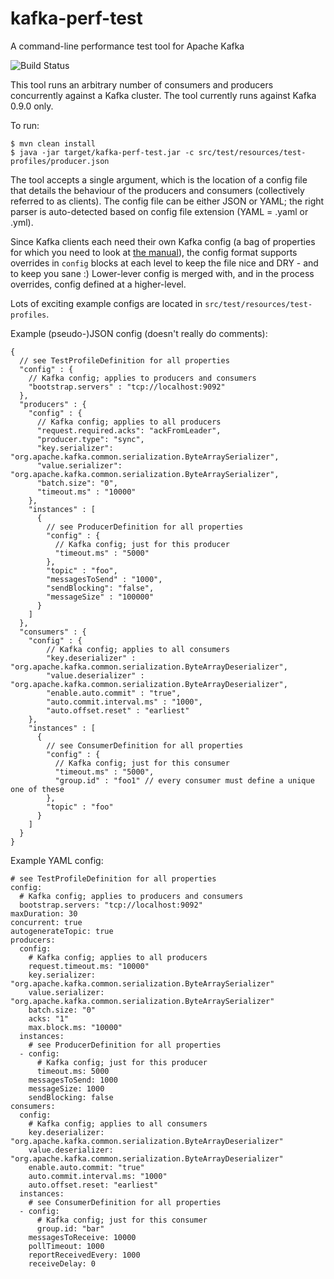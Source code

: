 # kafka-perf-test
A command-line performance test tool for Apache Kafka

![Build Status](https://travis-ci.org/jkorab/kafka-perf-test.svg)

This tool runs an arbitrary number of consumers and producers concurrently against a Kafka cluster.
The tool currently runs against Kafka 0.9.0 only.

To run:

    $ mvn clean install
    $ java -jar target/kafka-perf-test.jar -c src/test/resources/test-profiles/producer.json

The tool accepts a single argument, which is the location of a config file that details
the behaviour of the producers and consumers (collectively referred to as clients). The config file can be either
JSON or YAML; the right parser is auto-detected based on config file extension (YAML = .yaml or .yml).

Since Kafka clients each need their own Kafka config (a bag of properties for which you need
to look at [the manual](http://kafka.apache.org/documentation.html#configuration)),
the config format supports overrides in `config` blocks at each level to keep the file nice and DRY - and to keep you sane :)
Lower-lever config is merged with, and in the process overrides, config defined at a higher-level.

Lots of exciting example configs are located in `src/test/resources/test-profiles`.

Example (pseudo-)JSON config (doesn't really do comments):

    {
      // see TestProfileDefinition for all properties
      "config" : {
        // Kafka config; applies to producers and consumers
        "bootstrap.servers" : "tcp://localhost:9092"
      },
      "producers" : {
        "config" : {
          // Kafka config; applies to all producers
          "request.required.acks": "ackFromLeader",
          "producer.type": "sync",
          "key.serializer": "org.apache.kafka.common.serialization.ByteArraySerializer",
          "value.serializer": "org.apache.kafka.common.serialization.ByteArraySerializer",
          "batch.size": "0",
          "timeout.ms" : "10000"
        },
        "instances" : [
          {
            // see ProducerDefinition for all properties
            "config" : {
              // Kafka config; just for this producer
              "timeout.ms" : "5000"
            },
            "topic" : "foo",
            "messagesToSend" : "1000",
            "sendBlocking": "false",
            "messageSize" : "100000"
          }
        ]
      },
      "consumers" : {
        "config" : {
            // Kafka config; applies to all consumers
            "key.deserializer" : "org.apache.kafka.common.serialization.ByteArrayDeserializer",
            "value.deserializer" : "org.apache.kafka.common.serialization.ByteArrayDeserializer",
            "enable.auto.commit" : "true",
            "auto.commit.interval.ms" : "1000",
            "auto.offset.reset" : "earliest"
        },
        "instances" : [
          {
            // see ConsumerDefinition for all properties
            "config" : {
              // Kafka config; just for this consumer
              "timeout.ms" : "5000",
              "group.id" : "foo1" // every consumer must define a unique one of these
            },
            "topic" : "foo"
          }
        ]
      }
    }

Example YAML config:
 
    # see TestProfileDefinition for all properties
    config:
      # Kafka config; applies to producers and consumers
      bootstrap.servers: "tcp://localhost:9092"
    maxDuration: 30
    concurrent: true
    autogenerateTopic: true
    producers:
      config:
        # Kafka config; applies to all producers
        request.timeout.ms: "10000"
        key.serializer: "org.apache.kafka.common.serialization.ByteArraySerializer"
        value.serializer: "org.apache.kafka.common.serialization.ByteArraySerializer"
        batch.size: "0"
        acks: "1"
        max.block.ms: "10000"
      instances:
        # see ProducerDefinition for all properties
      - config:
          # Kafka config; just for this producer
          timeout.ms: 5000
        messagesToSend: 1000
        messageSize: 1000
        sendBlocking: false
    consumers:
      config:
        # Kafka config; applies to all consumers
        key.deserializer: "org.apache.kafka.common.serialization.ByteArrayDeserializer"
        value.deserializer: "org.apache.kafka.common.serialization.ByteArrayDeserializer"
        enable.auto.commit: "true"
        auto.commit.interval.ms: "1000"
        auto.offset.reset: "earliest"
      instances:
        # see ConsumerDefinition for all properties
      - config:
          # Kafka config; just for this consumer
          group.id: "bar"
        messagesToReceive: 10000
        pollTimeout: 1000
        reportReceivedEvery: 1000
        receiveDelay: 0


